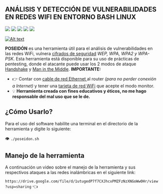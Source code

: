 ## **ANÁLISIS Y DETECCIÓN DE VULNERABILIDADES EN REDES WIFI EN ENTORNO BASH LINUX**
![](https://img.shields.io/github/stars/pandao/editor.md.svg) ![](https://img.shields.io/github/forks/pandao/editor.md.svg) ![](https://img.shields.io/github/tag/pandao/editor.md.svg) ![](https://img.shields.io/github/release/pandao/editor.md.svg) ![](https://img.shields.io/github/issues/pandao/editor.md.svg) 


[![Alt text](https://img.youtube.com/vi/XUfxm8WxMuw/0.jpg)](https://www.youtube.com/watch?v=XUfxm8WxMuw)

**POSEIDÓN** es una herramienta útil para el análisis de vulnerabilidades en las redes WiFi, vulnera [cifrados de seguridad](http://https://www.acens.com/wp-content/images/whitepaper-redes-seguridad-acens-julio-2012.pdf "cifrado de seguridad") *WEP, WPA, WPA2 y WPA-PSK*.
Esta herramienta está disponible para su uso de prácticas de pentesting, donde el atacante puede usar los 2 modos de ataque [Handshake](http://http://helloworldyt.blogspot.com/2016/03/Hacking-wifi-Handshake.html "Handshake") y [Man in the Middle](http://https://www.welivesecurity.com/la-es/2021/12/28/que-es-ataque-man-in-the-middle-como-funciona/ "Man in the Middle").
**IMPORTANTE:** 
- :point_right: Contar con [cable de red Ethernet ](http://https://www.xataka.com/basics/cable-red-ethernet-categorias-protecciones-como-saber-cual-comprar "cable de red Ethernet ")al router *(para no perder conexión a Internet)* y tener una [tarjeta de red WiFi](http://https://computerhoy.com/noticias/hardware/que-es-antena-wifi-usb-que-sirve-cual-comprar-78211 "antena de red WiFi") que acepte el modo monitor.
- :bulb: **Herramienta creada con fines educativos y éticos, no me hago responsable del mal uso que se le de.**
## ¿Cómo Usarlo?
Para el uso del software habilite una terminal en el directorio de la herramienta y digite lo siguiente:

:eye: `./poseidon.sh`

## Manejo de la herramienta
A continuación un video sobre el manejo de la herramienta y sus respectivos ataques a las redes inalámbricas en el siguiente link:

`https://drive.google.com/file/d/1utugedP7f7CXJhcxPMZFzNzXNGoWw0Hr/view?usp=sharing` :point_left:
